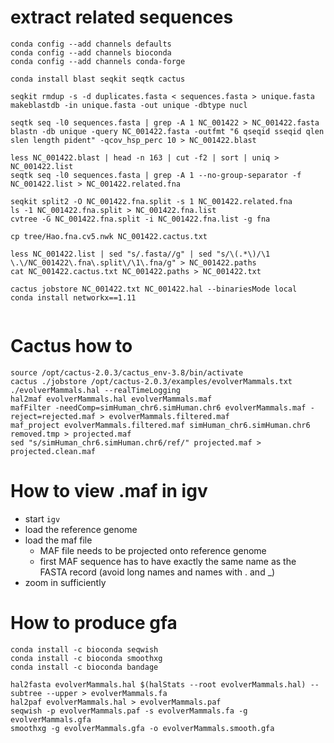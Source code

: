 # extract related sequences
```
conda config --add channels defaults
conda config --add channels bioconda
conda config --add channels conda-forge

conda install blast seqkit seqtk cactus

seqkit rmdup -s -d duplicates.fasta < sequences.fasta > unique.fasta
makeblastdb -in unique.fasta -out unique -dbtype nucl

seqtk seq -l0 sequences.fasta | grep -A 1 NC_001422 > NC_001422.fasta
blastn -db unique -query NC_001422.fasta -outfmt "6 qseqid sseqid qlen slen length pident" -qcov_hsp_perc 10 > NC_001422.blast

less NC_001422.blast | head -n 163 | cut -f2 | sort | uniq > NC_001422.list
seqtk seq -l0 sequences.fasta | grep -A 1 --no-group-separator -f NC_001422.list > NC_001422.related.fna

seqkit split2 -O NC_001422.fna.split -s 1 NC_001422.related.fna
ls -1 NC_001422.fna.split > NC_001422.fna.list
cvtree -G NC_001422.fna.split -i NC_001422.fna.list -g fna

cp tree/Hao.fna.cv5.nwk NC_001422.cactus.txt

less NC_001422.list | sed "s/.fasta//g" | sed "s/\(.*\)/\1 \.\/NC_001422\.fna\.split\/\1\.fna/g" > NC_001422.paths
cat NC_001422.cactus.txt NC_001422.paths > NC_001422.txt

cactus jobstore NC_001422.txt NC_001422.hal --binariesMode local
conda install networkx==1.11


```
# Cactus how to
```
source /opt/cactus-2.0.3/cactus_env-3.8/bin/activate
cactus ./jobstore /opt/cactus-2.0.3/examples/evolverMammals.txt ./evolverMammals.hal --realTimeLogging
hal2maf evolverMammals.hal evolverMammals.maf
mafFilter -needComp=simHuman_chr6.simHuman.chr6 evolverMammals.maf -reject=rejected.maf > evolverMammals.filtered.maf
maf_project evolverMammals.filtered.maf simHuman_chr6.simHuman.chr6 removed.tmp > projected.maf
sed "s/simHuman_chr6.simHuman.chr6/ref/" projected.maf > projected.clean.maf
```

# How to view .maf in igv
- start `igv`
- load the reference genome
- load the maf file
    - MAF file needs to be projected onto reference genome
    - first MAF sequence has to have exactly the same name as the FASTA record (avoid long names and names with . and _)
- zoom in sufficiently 

# How to produce gfa 
```
conda install -c bioconda seqwish
conda install -c bioconda smoothxg
conda install -c bioconda bandage
```

```
hal2fasta evolverMammals.hal $(halStats --root evolverMammals.hal) --subtree --upper > evolverMammals.fa
hal2paf evolverMammals.hal > evolverMammals.paf
seqwish -p evolverMammals.paf -s evolverMammals.fa -g evolverMammals.gfa
smoothxg -g evolverMammals.gfa -o evolverMammals.smooth.gfa
```